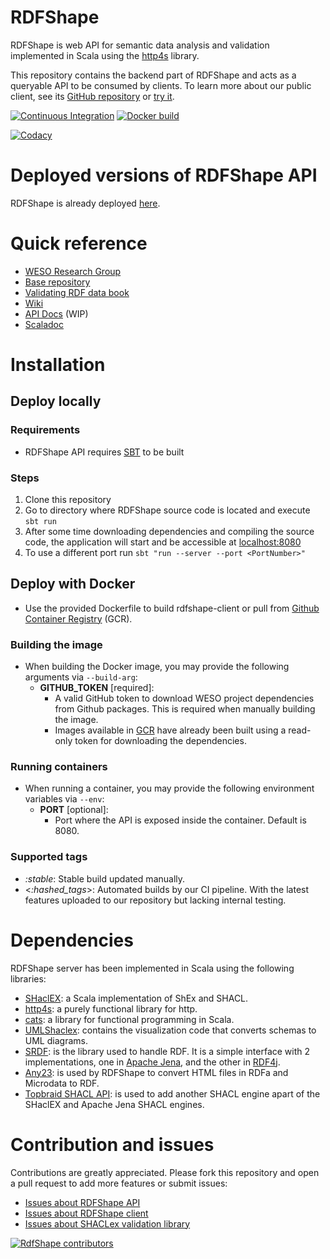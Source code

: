 # RDFShape

RDFShape is web API for semantic data analysis and validation implemented in Scala using the [http4s](https://http4s.org/) library.

This repository contains the backend part of RDFShape and acts as a queryable API to be consumed by clients. To learn more about our public client, see its [GitHub repository](https://github.com/weso/rdfshape-client) or [try it](https://rdfshape.weso.es). 


[![Continuous Integration](https://github.com/weso/rdfshape-api/actions/workflows/ci.yml/badge.svg)](https://github.com/weso/rdfshape-api/actions/workflows/ci.yml)
[![Docker build](https://github.com/weso/rdfshape-api/actions/workflows/publish_docker.yml/badge.svg)](https://github.com/weso/rdfshape-api/actions/workflows/publish_docker.yml)

[![Codacy](https://api.codacy.com/project/badge/Grade/2ad10ec42b6a4bb389aeb114fe192f21)](https://www.codacy.com/gh/weso/rdfshape?utm_source=github.com&amp;utm_medium=referral&amp;utm_content=weso/rdfshape&amp;utm_campaign=Badge_Grade)

# Deployed versions of RDFShape API

RDFShape is already deployed [here](https://api.rdfshape.weso.es).

# Quick reference

- [WESO Research Group](https://weso.es)
- [Base repository](https://github.com/weso/rdfshape)
- [Validating RDF data book](http://book.validatingrdf.com)
- [Wiki](https://github.com/weso/rdfshape/wiki)
- [API Docs](https://app.swaggerhub.com/apis/weso/RDFShape/) (WIP)
- [Scaladoc](https://www.weso.es/rdfshape-api/)


# Installation

## Deploy locally

### Requirements

* RDFShape API requires [SBT](https://www.scala-sbt.org/) to be built

### Steps
1. Clone this repository
2. Go to directory where RDFShape source code is located and execute `sbt run`
3. After some time downloading dependencies and compiling the source code, the application will start and be accessible at [localhost:8080](http://localhost:8080)
4. To use a different port run `sbt "run --server --port <PortNumber>"`

## Deploy with Docker

* Use the provided Dockerfile to build rdfshape-client or pull from [Github Container Registry](https://github.com/orgs/weso/packages/container/package/rdfshape-client) (GCR).

### Building the image

* When building the Docker image, you may provide the following arguments
  via `--build-arg`:
    * **GITHUB_TOKEN** [required]:
        - A valid GitHub token to download WESO project dependencies from Github
          packages. This is required when manually building the image.
        - Images available
          in [GCR](https://github.com/orgs/weso/packages/container/package/rdfshape-client) have
          already been built using a read-only token for downloading the
          dependencies.

### Running containers
          
* When running a container, you may provide the following environment variables
  via `--env`:
    - **PORT** [optional]:
       - Port where the API is exposed inside the container. Default is 8080.

### Supported tags
- _:stable_: Stable build updated manually.
- <_:hashed_tags_>: Automated builds by our CI pipeline. With the latest features uploaded to our repository but lacking internal testing.

# Dependencies

RDFShape server has been implemented in Scala using the following libraries:

* [SHaclEX](https://github.com/labra/shaclex): a Scala implementation of ShEx
  and SHACL.
* [http4s](https://http4s.org/): a purely functional library for http.
* [cats](https://typelevel.org/cats/): a library for functional programming in
  Scala.
* [UMLShaclex](https://github.com/labra/shaclex): contains the visualization
  code that converts schemas to UML diagrams.
* [SRDF](http://www.weso.es/srdf/): is the library used to handle RDF. It is a
  simple interface with 2 implementations, one
  in [Apache Jena](https://jena.apache.org/), and the other
  in [RDF4j](https://rdf4j.org/).
* [Any23](https://any23.apache.org/): is used by RDFShape to convert HTML files
  in RDFa and Microdata to RDF.
* [Topbraid SHACL API](https://github.com/TopQuadrant/shacl): is used to add
  another SHACL engine apart of the SHaclEX and Apache Jena SHACL engines.

# Contribution and issues

Contributions are greatly appreciated. Please fork this repository and open a
pull request to add more features or submit issues:

* [Issues about RDFShape API](https://github.com/weso/rdfshape-api/issues)
* [Issues about RDFShape client](https://github.com/weso/rdfshape-client/issues)
* [Issues about SHACLex validation library](https://github.com/labra/shaclex/issues)

<a href="https://github.com/weso/rdfshape/graphs/contributors">
  <img src="https://contributors-img.web.app/image?repo=weso/rdfshape"  alt="RdfShape contributors"/>
</a>
